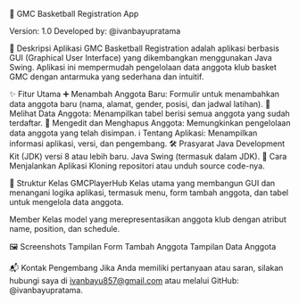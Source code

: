 🏀 GMC Basketball Registration App

Version: 1.0
Developed by: @ivanbayupratama 

📜 Deskripsi
Aplikasi GMC Basketball Registration adalah aplikasi berbasis GUI (Graphical User Interface) yang dikembangkan menggunakan Java Swing. Aplikasi ini mempermudah pengelolaan data anggota klub basket GMC dengan antarmuka yang sederhana dan intuitif.

✨ Fitur Utama
➕ Menambah Anggota Baru: Formulir untuk menambahkan data anggota baru (nama, alamat, gender, posisi, dan jadwal latihan).
👀 Melihat Data Anggota: Menampilkan tabel berisi semua anggota yang sudah terdaftar.
📝 Mengedit dan Menghapus Anggota: Memungkinkan pengelolaan data anggota yang telah disimpan.
ℹ️ Tentang Aplikasi: Menampilkan informasi aplikasi, versi, dan pengembang.
🛠️ Prasyarat
Java Development Kit (JDK) versi 8 atau lebih baru.
Java Swing (termasuk dalam JDK).
🚀 Cara Menjalankan Aplikasi
Kloning repositori atau unduh source code-nya.

📂 Struktur Kelas
GMCPlayerHub
Kelas utama yang membangun GUI dan menangani logika aplikasi, termasuk menu, form tambah anggota, dan tabel untuk mengelola data anggota.

Member
Kelas model yang merepresentasikan anggota klub dengan atribut name, position, dan schedule.

🖼️ Screenshots
Tampilan Form Tambah Anggota
Tampilan Data Anggota

📬 Kontak Pengembang
Jika Anda memiliki pertanyaan atau saran, silakan hubungi saya di ivanbayu857@gmail.com atau melalui GitHub: @ivanbayupratama.

